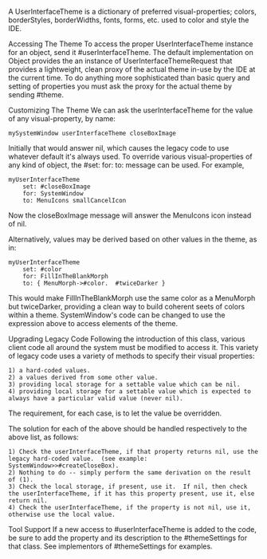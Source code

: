 A UserInterfaceTheme is a dictionary of preferred visual-properties; colors, borderStyles, borderWidths, fonts, forms, etc. used to color and style the IDE.

Accessing The Theme
To access the proper UserInterfaceTheme instance for an object, send it #userInterfaceTheme.  The default implementation on Object provides the an instance of UserInterfaceThemeRequest that provides a lightweight, clean proxy of the actual theme in-use by the IDE at the current time. To do anything more sophisticated than basic query and setting of properties you must ask the proxy for the actual theme by sending #theme.

Customizing The Theme
We can ask the userInterfaceTheme for the value of any visual-property, by name:

	mySystemWindow userInterfaceTheme closeBoxImage

Initially that would answer nil, which causes the legacy code to use whatever default it's always used.  To override various visual-properties of any kind of object, the #set: for: to: message can be used.  For example, 

	myUserInterfaceTheme
		set: #closeBoxImage 
		for: SystemWindow
		to: MenuIcons smallCancelIcon

Now the closeBoxImage message will answer the MenuIcons icon instead of nil.

Alternatively, values may be derived based on other values in the theme, as in:

	myUserInterfaceTheme
		set: #color 
		for: FillInTheBlankMorph
		to: { MenuMorph->#color.  #twiceDarker }

This would make FillInTheBlankMorph use the same color as a MenuMorph but twiceDarker, providing a clean way to build coherent seets of colors within a theme.  SystemWindow's code can be changed to use the expression above to access elements of the theme.

Upgrading Legacy Code
Following the introduction of this class, various client code all around the system must be modified to access it.  This variety of legacy code uses a variety of methods to specify their visual properties:

	1) a hard-coded values.
	2) a values derived from some other value.
	3) providing local storage for a settable value which can be nil.
	4) providing local storage for a settable value which is expected to always have a particular valid value (never nil).

The requirement, for each case, is to let the value be overridden.  

The solution for each of the above should be handled respectively to the above list, as follows:

	1) Check the userInterfaceTheme, if that property returns nil, use the legacy hard-coded value.  (see example: SystemWindow>>#createCloseBox).
	2) Nothing to do -- simply perform the same derivation on the result of (1).
	3) Check the local storage, if present, use it.  If nil, then check the userInterfaceTheme, if it has this property present, use it, else return nil.
	4) Check the userInterfaceTheme, if the property is not nil, use it, otherwise use the local value.

Tool Support
If a new access to #userInterfaceTheme is added to the code, be sure to add the property and its description to the #themeSettings for that class.  See implementors of #themeSettings for examples.
